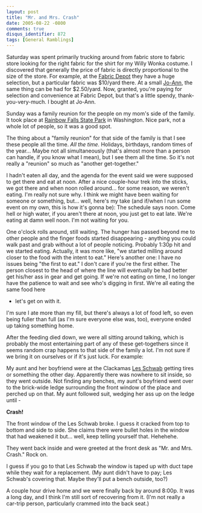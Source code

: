 ```yaml
---
layout: post
title: "Mr. and Mrs. Crash"
date: 2005-08-22 -0800
comments: true
disqus_identifier: 872
tags: [General Ramblings]
---
```

Saturday was spent primarily trucking around from fabric store to fabric
store looking for the right fabric for the shirt for my Willy Wonka
costume. I discovered that generally the price of fabric is directly
proportional to the size of the store. For example, at the [Fabric
Depot](http://www.fabricdepot.com/) they have a huge selection, but a
particular fabric was $10/yard there. At a small
[Jo-Ann](http://www.joann.com/), the same thing can be had for
$2.50/yard. Now, granted, you're paying for selection and convenience
at Fabric Depot, but that's a little spendy, thank-you-very-much. I
bought at Jo-Ann.

 Sunday was a family reunion for the people on my mom's side of the
family. It took place at [Rainbow Falls State
Park](http://www.parks.wa.gov/parkpage.asp?selectedpark=Rainbow+Falls&pageno=1)
in Washington. Nice park, not a whole lot of people, so it was a good
spot.

 The thing about a "family reunion" for that side of the family is that
I see these people all the time. *All the time.* Holidays, birthdays,
random times of the year... Maybe not all simultaneously (that's almost
more than a person can handle, if you know what I mean), but I see them
all the time. So it's not really a "reunion" so much as "another
get-together."

 I hadn't eaten all day, and the agenda for the event said we were
supposed to get there and eat at noon. After a nice couple-hour trek
into the sticks, we got there and when noon rolled around... for some
reason, we weren't eating. I'm really not sure why. I think we might
have been waiting for someone or something, but... well, here's my take
(and if/when I run some event on my own, this is how it's gonna be): The
schedule says noon. Come hell or high water, if you aren't there at
noon, you just get to eat late. We're eating at damn well noon. I'm not
waiting for you.

 One o'clock rolls around, still waiting. The hunger has passed beyond
me to other people and the finger foods started disappearing - anything
you could walk past and grab without a lot of people noticing. Probably
1:30p hit and we started eating. Actually, it was more like, "we started
milling around closer to the food with the intent to eat." Here's
another one: I have no issues being "the first to eat." I don't care if
you're the first either. The person closest to the head of where the
line will eventually be had better get his/her ass in gear and get
going. If we're not eating on time, I no longer have the patience to
wait and see who's digging in first. We're all eating the same food here
- let's get on with it.

 I'm sure I ate more than my fill, but there's always a lot of food
left, so even being fuller than full (as I'm sure everyone else was,
too), everyone ended up taking something home.

 After the feeding died down, we were all sitting around talking, which
is probably the most entertaining part of any of these get-togethers
since it seems random crap happens to that side of the family a lot. I'm
not sure if we bring it on ourselves or if it's just luck. For example:

 My aunt and her boyfriend were at the Clackamas [Les
Schwab](http://www.lesschwab.com/) getting tires or something the other
day. Apparently there was nowhere to sit inside, so they went outside.
Not finding any benches, my aunt's boyfriend went over to the brick-wide
ledge surrounding the front window of the place and perched up on that.
My aunt followed suit, wedging her ass up on the ledge until -

 **Crash!**

 The front window of the Les Schwab broke. I guess it cracked from top
to bottom and side to side. She claims there were bullet holes in the
window that had weakened it but... well, keep telling yourself that.
Hehehehe.

 They went back inside and were greeted at the front desk as "Mr. and
Mrs. Crash." Rock on.

 I guess if you go to that Les Schwab the window is taped up with duct
tape while they wait for a replacement. (My aunt didn't have to pay; Les
Schwab's covering that. Maybe they'll put a bench outside, too?)

 A couple hour drive home and we were finally back by around 8:00p. It
was a long day, and I think I'm still sort of recovering from it. (I'm
not really a car-trip person, particularly crammed into the back seat.)
